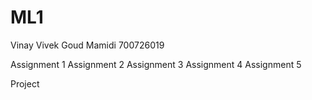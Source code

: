# ML1

Vinay Vivek Goud Mamidi
700726019

Assignment 1
Assignment 2
Assignment 3
Assignment 4
Assignment 5

Project
